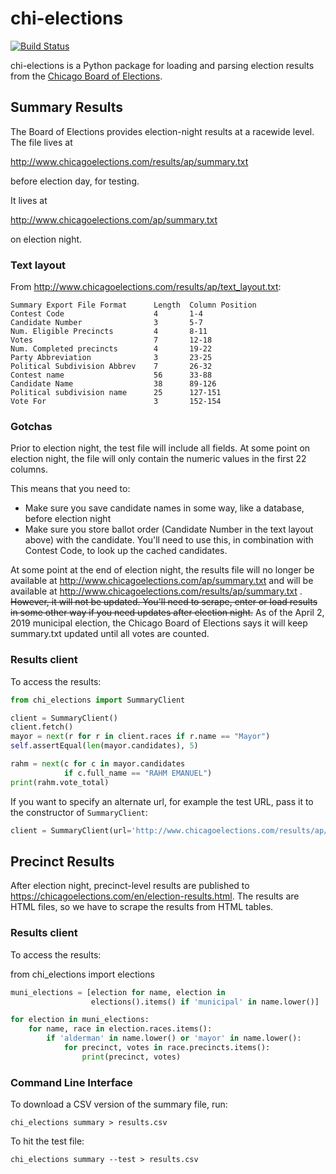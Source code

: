 chi-elections
=============

[![Build Status](https://travis-ci.org/datamade/python-chicago-elections.svg?branch=master)](https://travis-ci.org/datamade/python-chicago-elections)

chi-elections is a Python package for loading and parsing election results from the [Chicago Board of Elections](http://www.chicagoelections.com/).

Summary Results
---------------

The Board of Elections provides election-night results at a racewide level.  The file lives at

http://www.chicagoelections.com/results/ap/summary.txt

before election day, for testing.

It lives at

http://www.chicagoelections.com/ap/summary.txt

on election night.

### Text layout

From http://www.chicagoelections.com/results/ap/text_layout.txt:

```
Summary Export File Format      Length  Column Position
Contest Code                    4       1-4
Candidate Number                3       5-7
Num. Eligible Precincts         4       8-11
Votes                           7       12-18
Num. Completed precincts        4       19-22
Party Abbreviation              3       23-25
Political Subdivision Abbrev    7       26-32
Contest name                    56      33-88
Candidate Name                  38      89-126
Political subdivision name      25      127-151
Vote For                        3       152-154
```

### Gotchas

Prior to election night, the test file will include all fields.  At some point on election night, the file will only contain the numeric values in the first 22 columns.

This means that you need to:

* Make sure you save candidate names in some way, like a database, before election night
* Make sure you store ballot order (Candidate Number in the text layout above) with the candidate.  You'll need to use this, in combination with Contest Code, to look up the cached candidates.

At some point at the end of election night, the results file will no longer be available at http://www.chicagoelections.com/ap/summary.txt and will be available at http://www.chicagoelections.com/results/ap/summary.txt
.  ~~However, it will not be updated. You'll need to scrape, enter or load results in some other way if you need updates after election night.~~ As of the April 2, 2019 municipal election, the Chicago Board of Elections says it will keep summary.txt updated until all votes are counted.


### Results client

To access the results:

```python
from chi_elections import SummaryClient

client = SummaryClient()
client.fetch()
mayor = next(r for r in client.races if r.name == "Mayor")
self.assertEqual(len(mayor.candidates), 5)

rahm = next(c for c in mayor.candidates
            if c.full_name == "RAHM EMANUEL")
print(rahm.vote_total)
```

If you want to specify an alternate url, for example the test URL, pass it to the constructor of `SummaryClient`:

```python
client = SummaryClient(url='http://www.chicagoelections.com/results/ap/summary.txt')
```

Precinct Results
----------------

After election night, precinct-level results are published to https://chicagoelections.com/en/election-results.html.  The results are HTML files, so we have to scrape the results from HTML tables.

### Results client

To access the results:

from chi_elections import elections

```python
muni_elections = [election for name, election in
                  elections().items() if 'municipal' in name.lower()]

for election in muni_elections:
    for name, race in election.races.items():
        if 'alderman' in name.lower() or 'mayor' in name.lower():
            for precinct, votes in race.precincts.items():
                print(precinct, votes)
```                

### Command Line Interface

To download a CSV version of the summary file, run:

    chi_elections summary > results.csv

To hit the test file:

    chi_elections summary --test > results.csv

